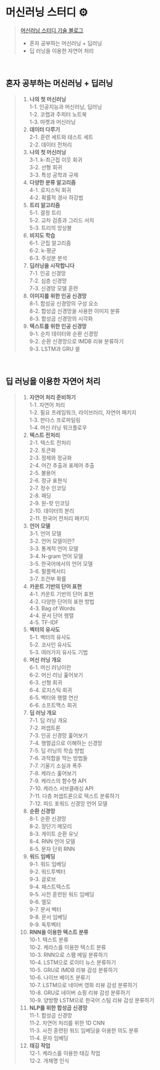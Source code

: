 # 머신러닝 스터디 ⚙
> [머신러닝 스터디 기술 블로그](https://gaga-kim.tistory.com/category/STUDY/%EC%9D%B8%EA%B3%B5%EC%A7%80%EB%8A%A5)
> - 혼자 공부하는 머신러닝 + 딥러닝
> - 딥 러닝을 이용한 자연어 처리
<br/>

## 혼자 공부하는 머신러닝 + 딥러닝
> 1. **나의 첫 머신러닝**<br/>
1-1. 인공지능과 머신러닝, 딥러닝<br/>
1-2. 코랩과 주피터 노트북<br/>
1-3. 마켓과 머신러닝<br/>
> 2. **데이터 다루기**<br/>
2-1. 훈련 세트와 테스트 세트<br/>
2-2. 데이터 전처리<br/>
> 3. **나의 첫 머신러닝**<br/>
3-1. k-최근접 이웃 회귀<br/>
3-2. 선형 회귀<br/>
3-3. 특성 공학과 규제<br/>
> 4. **다양한 분류 알고리즘**<br/>
4-1. 로지스틱 회귀<br/>
4-2. 확률적 경사 하강법<br/>
> 5. **트리 알고리즘**<br/>
5-1. 결정 트리<br/>
5-2. 교차 검증과 그리드 서치<br/>
5-3. 트리의 앙상블<br/>
> 6. **비지도 학습**<br/>
6-1. 군집 알고리즘<br/>
6-2. k-평균<br/>
6-3. 주성분 분석<br/>
> 7. **딥러닝을 시작합니다**<br/>
7-1. 인공 신경망<br/>
7-2. 심층 신경망<br/>
7-3. 신경망 모델 훈련<br/>
> 8. **이미지를 위한 인공 신경망**<br/>
8-1. 합성공 신경망의 구성 요소<br/>
8-2. 합성곱 신경망을 사용한 이미지 분류<br/>
8-3. 합성곱 신경망의 시각화<br/>
> 9. **텍스트를 위한 인공 신경망**<br/>
9-1. 순차 데이터와 순환 신경망<br/>
9-2. 순환 신경망으로 IMDB 리뷰 분류하기<br/>
9-3. LSTM과 GRU 셀<br/>
<br/>

## 딥 러닝을 이용한 자연어 처리
> 1. **자연어 처리 준비하기**<br/>
1-1. 자연어 처리<br/>
1-2. 필요 프레임워크, 라이브러리, 자연어 패키지<br/>
1-3. 판다스 프로파일링<br/>
1-4. 머신 러닝 워크플로우<br/>
> 2. **텍스트 전처리**<br/>
2-1. 텍스트 전처리<br/>
2-2. 토큰화<br/>
2-3. 정제와 정규화<br/>
2-4. 어간 추출과 표제어 추출<br/>
2-5. 불용어<br/>
2-6. 정규 표현식<br/>
2-7. 정수 인코딩<br/>
2-8. 패딩<br/>
2-9. 원-핫 인코딩<br/>
2-10. 데이터의 분리<br/>
2-11. 한국어 전처리 패키지<br/>
> 3. **언어 모델**<br/>
3-1. 언어 모델<br/>
3-2. 언어 모델이란?<br/>
3-3. 통계적 언어 모델<br/>
3-4. N-gram 언어 모델<br/>
3-5. 한국어에서의 언어 모델<br/>
3-6. 펄플렉서티<br/>
3-7. 조건부 확률<br/>
> 4. **카운트 기반의 단어 표현**<br/>
4-1. 카운트 기반의 단어 표현<br/>
4-2. 다양한 단어의 표현 방법<br/>
4-3. Bag of Words<br/>
4-4. 문서 단어 행렬<br/>
4-5. TF-IDF<br/>
> 5. **벡터의 유사도**<br/>
5-1. 벡터의 유사도<br/>
5-2. 코사인 유사도<br/>
5-3. 여러가지 유사도 기법<br/>
> 6. **머신 러닝 개요**<br/>
6-1. 머신 러닝이란<br/>
6-2. 머신 러닝 훑어보기<br/>
6-3. 선형 회귀<br/>
6-4. 로지스틱 회귀<br/>
6-5. 벡터와 행렬 연산<br/>
6-6. 소프트맥스 회귀<br/>
> 7. **딥 러닝 개요**<br/>
7-1. 딥 러닝 개요<br/>
7-2. 퍼셉트론<br/>
7-3. 인공 신경망 훑어보기<br/>
7-4. 행렬곱으로 이해하는 신경망<br/>
7-5. 딥 러닝의 학습 방법<br/>
7-6. 과적합을 막는 방법들<br/>
7-7. 기울기 소실과 폭주<br/>
7-8. 케라스 훑어보기<br/>
7-9. 케라스의 함수형 API<br/>
7-10. 케라스 서브클래싱 API<br/>
7-11. 다층 퍼셉트론으로 텍스트 분류하기<br/>
7-12. 피드 포워드 신경망 언어 모델<br/>
> 8. **순환 신경망**<br/>
8-1. 순환 신경망<br/>
8-2. 장단기 메모리<br/>
8-3. 게이트 순환 유닛<br/>
8-4. RNN 언어 모델<br/>
8-5. 문자 단위 RNN<br/>
> 9. **워드 임베딩**<br/>
9-1. 워드 임베딩<br/>
9-2. 워드투벡터<br/>
9-3. 글로브<br/>
9-4. 패스트텍스트<br/>
9-5. 사전 훈련된 워드 임베딩<br/>
9-6. 엘모<br/>
9-7. 문서 벡터<br/>
9-8. 문서 임베딩<br/>
9-9. 독투벡터<br/>
> 10. **RNN을 이용한 텍스트 분류**<br/>
10-1. 텍스트 분류<br/>
10-2. 케라스를 이용한 텍스트 분류<br/>
10-3. RNN으로 스팸 메일 분류하기<br/>
10-4. LSTM으로 로이터 뉴스 분류하기<br/>
10-5. GRU로 IMDB 리뷰 감성 분류하기<br/>
10-6. 나이브 베이즈 분류기<br/>
10-7. LSTM으로 네이버 영화 리뷰 감성 분류하기<br/>
10-8. GRU로 네이버 쇼핑 리뷰 감성 분류하기<br/>
10-9. 양방향 LSTM으로 한국어 스팀 리뷰 감성 분류하기<br/>
> 11. **NLP를 위한 합성곱 신경망**<br/>
11-1. 합성곱 신경망<br/>
11-2. 자연어 처리를 위한 1D CNN<br/>
11-3. 사전 훈련된 워드 임베딩을 이용한 의도 분류<br/>
11-4. 문자 임베딩<br/>
> 12. **태깅 작업**<br/>
12-1. 케라스를 이용한 태깅 작업<br/>
12-2. 개체명 인식<br/>
